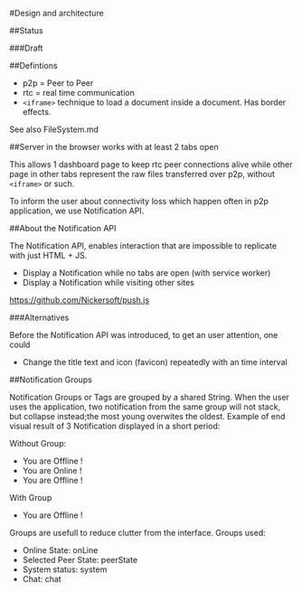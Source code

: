 #Design and architecture

##Status

###Draft


##Defintions

 * p2p = Peer to Peer
 * rtc = real time communication
 * `<iframe>` technique to load a document inside a document. Has border effects.
 
See also FileSystem.md


##Server in the browser works with at least 2 tabs open


This allows 1 dashboard page to keep rtc peer connections alive while other page in other tabs represent the raw files transferred over p2p, without `<iframe>` or such.

To inform the user about connectivity loss which happen often in p2p application, we use Notification API.


##About the Notification API


The Notification API, enables interaction that are impossible to replicate with just HTML + JS.


 * Display a Notification while no tabs are open  (with service worker)
 * Display a Notification while visiting other sites 
 

https://github.com/Nickersoft/push.js


###Alternatives


Before the Notification API was introduced, to get an user attention, one could


 * Change the title text and icon (favicon) repeatedly with an time interval


##Notification Groups


Notification Groups or Tags are grouped by a shared String. When the user uses the application, two notification from the same group will not stack, but collapse instead;the most young overwites the oldest. Example of end visual result of 3 Notification displayed in a short period:


Without Group:


 * You are Offline !
 * You are Online !
 * You are Offline !


With Group


 * You are Offline !


Groups are usefull to reduce clutter from the interface. Groups used:


 * Online State: onLine
 * Selected Peer State: peerState 
 * System status: system
 * Chat: chat